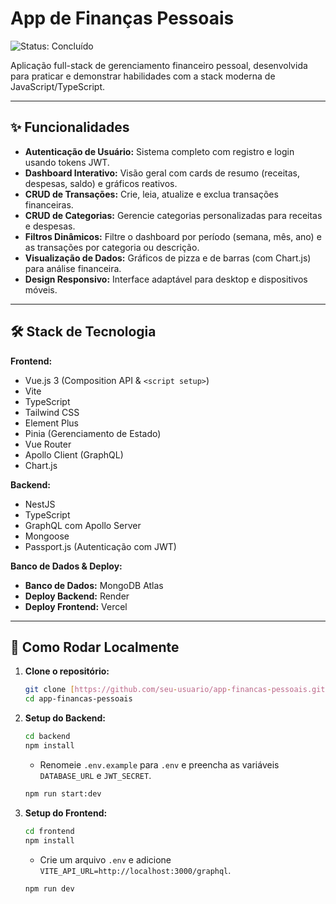 # App de Finanças Pessoais

![Status: Concluído](https://img.shields.io/badge/status-conclu%C3%ADdo-brightgreen)

Aplicação full-stack de gerenciamento financeiro pessoal, desenvolvida para praticar e demonstrar habilidades com a stack moderna de JavaScript/TypeScript.

---

## ✨ Funcionalidades

- **Autenticação de Usuário:** Sistema completo com registro e login usando tokens JWT.
- **Dashboard Interativo:** Visão geral com cards de resumo (receitas, despesas, saldo) e gráficos reativos.
- **CRUD de Transações:** Crie, leia, atualize e exclua transações financeiras.
- **CRUD de Categorias:** Gerencie categorias personalizadas para receitas e despesas.
- **Filtros Dinâmicos:** Filtre o dashboard por período (semana, mês, ano) e as transações por categoria ou descrição.
- **Visualização de Dados:** Gráficos de pizza e de barras (com Chart.js) para análise financeira.
- **Design Responsivo:** Interface adaptável para desktop e dispositivos móveis.

---

## 🛠️ Stack de Tecnologia

**Frontend:**
- Vue.js 3 (Composition API & `<script setup>`)
- Vite
- TypeScript
- Tailwind CSS
- Element Plus
- Pinia (Gerenciamento de Estado)
- Vue Router
- Apollo Client (GraphQL)
- Chart.js

**Backend:**
- NestJS
- TypeScript
- GraphQL com Apollo Server
- Mongoose
- Passport.js (Autenticação com JWT)

**Banco de Dados & Deploy:**
- **Banco de Dados:** MongoDB Atlas
- **Deploy Backend:** Render
- **Deploy Frontend:** Vercel

---

## 🚀 Como Rodar Localmente

1. **Clone o repositório:**
   ```bash
   git clone [https://github.com/seu-usuario/app-financas-pessoais.git](https://github.com/claralmoura/financial-app.git)
   cd app-financas-pessoais
   ```

2. **Setup do Backend:**
   ```bash
   cd backend
   npm install
   ```
   - Renomeie `.env.example` para `.env` e preencha as variáveis `DATABASE_URL` e `JWT_SECRET`.
   ```bash
   npm run start:dev
   ```

3. **Setup do Frontend:**
   ```bash
   cd frontend
   npm install
   ```
   - Crie um arquivo `.env` e adicione `VITE_API_URL=http://localhost:3000/graphql`.
   ```bash
   npm run dev
   ```
